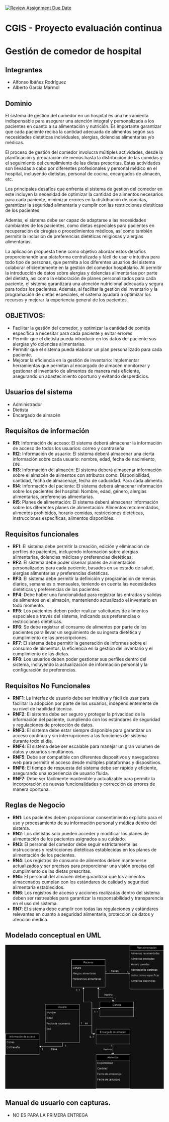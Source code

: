 [![Review Assignment Due Date](https://classroom.github.com/assets/deadline-readme-button-24ddc0f5d75046c5622901739e7c5dd533143b0c8e959d652212380cedb1ea36.svg)](https://classroom.github.com/a/aMYFqSAE)

# CGIS - Proyecto evaluación continua

# Gestión de comedor de hospital
## Integrantes
- Alfonso Ibáñez Rodríguez
- Alberto García Mármol


## Dominio

El sistema de gestión del comedor en un hospital es una herramienta indispensable para asegurar una atención integral y personalizada a los pacientes en cuanto a su alimentación y nutrición. Es importante garantizar que cada paciente reciba la cantidad adecuada de alimentos según sus necesidades dietéticas individuales, alergias, dolencias alimentarias y/o médicas.

El proceso de gestión del comedor involucra múltiples actividades, desde la planificación y preparación de menús hasta la distribución de las comidas y el seguimiento del cumplimiento de las dietas prescritas. Estas actividades son llevadas a cabo por diferentes profesionales y personal médico en el hospital, incluyendo dietistas, personal de cocina, encargados de almacén, etc.

Los principales desafíos que enfrenta el sistema de gestión del comedor en este incluyen la necesidad de optimizar la cantidad de alimentos necesarios para cada paciente, minimizar errores en la distribución de comidas, garantizar la seguridad alimentaria y cumplir con las restricciones dietéticas de los pacientes.

Además, el sistema debe ser capaz de adaptarse a las necesidades cambiantes de los pacientes, como dietas especiales para pacientes en recuperación de cirugías o procedimientos médicos, así como también permitir la inclusión de preferencias dietéticas religiosas y alergias alimentarias.

La aplicación propuesta tiene como objetivo abordar estos desafíos proporcionando una plataforma centralizada y fácil de usar e intuitiva para todo tipo de personas, que permita a los diferentes usuarios del sistema colaborar eficientemente en la gestión del comedor hospitalario. Al permitir la introducción de datos sobre alergias y dolencias alimentarias por parte del dietista, así como la elaboración de planes personalizados para cada paciente, el sistema garantizará una atención nutricional adecuada y segura para todos los pacientes. Además, al facilitar la gestión del inventario y la programación de dietas especiales, el sistema ayudará a optimizar los recursos y mejorar la experiencia general de los pacientes.

## OBJETIVOS:
- Facilitar la gestión del comedor, y optimizar la cantidad de comida específica a necesitar para cada paciente y evitar errores 
- Permitir que el dietista pueda introducir en los datos del paciente sus alergías y/o dolencias alimentarias.
- Permitir que el sistema pueda elaborar un plan personalizado para cada paciente.
- Mejorar la eficiencia en la gestión de inventario: Implementar herramientas que permitan al encargado de almacén monitorear y gestionar el inventario de alimentos de manera más eficiente, asegurando un abastecimiento oportuno y evitando desperdicios.


## Usuarios del sistema
- Administrador 
- Dietista 
- Encargado de almacén


## Requisitos de información
- **RI1**: Información de acceso: El sistema deberá almacenar la información de acceso de todos los usuarios: correo y contraseña
- **RI2**: Información de usuario: El sistema deberá almacenar una cierta información sobre cada usuario: nombre, edad, fecha de nacimiento, DNI. 
- **RI3**: Información del almacén: El sistema deberá almacenar información sobre el almacén de alimentos con atributos como: Disponibilidad, cantidad, fecha de almacenaje, fecha de caducidad. Para cada alimento.
- **RI4**: Información del paciente: El sistema deberá almacenar información sobre los pacientes del hospital: Nombre, edad, género, alergias alimentarias, preferencias alimentarias.
- **RI5**: Planes de alimentación: El sistema deberá almacenar información sobre los diferentes planes de alimentación: Alimentos recomendados, alimentos prohibidos, horario comidas, 
restricciones dietéticas, instrucciones específicas, alimentos disponibles.

  
## Requisitos funcionales
- **RF1**: El sistema debe permitir la creación, edición y eliminación de perfiles de pacientes, incluyendo información sobre alergias alimentarias, dolencias médicas y preferencias dietéticas.
- **RF2**: El sistema debe poder diseñar planes de alimentación personalizados para cada paciente, basados en su estado de salud, alergias alimentarias y preferencias dietéticas.
- **RF3**: El sistema debe permitir la definición y programación de menús diarios, semanales o mensuales, teniendo en cuenta las necesidades dietéticas y preferencias de los pacientes.
- **RF4**: Debe haber una funcionalidad para registrar las entradas y salidas de alimentos en el almacén, manteniendo actualizado el inventario en todo momento.
- **RF5**: Los pacientes deben poder realizar solicitudes de alimentos especiales a través del sistema, indicando sus preferencias o restricciones dietéticas. 
- **RF6**: Se debe registrar el consumo de alimentos por parte de los pacientes para llevar un seguimiento de su ingesta dietética y cumplimiento de las prescripciones.
- **RF7**: El sistema debe permitir la generación de informes sobre el consumo de alimentos, la eficiencia en la gestión del inventario y el cumplimiento de las dietas.
- **RF8**: Los usuarios deben poder gestionar sus perfiles dentro del sistema, incluyendo la actualización de información personal y la configuración de preferencias. 


## Requisitos No Funcionales
- **RNF1**: La interfaz de usuario debe ser intuitiva y fácil de usar para facilitar la adopción por parte de los usuarios, independientemente de su nivel de habilidad técnica.
- **RNF2**: El sistema debe ser seguro y proteger la privacidad de la información del paciente, cumpliendo con los estándares de seguridad y regulaciones de protección de datos.
- **RNF3**: El sistema debe estar siempre disponible para garantizar un acceso continuo y sin interrupciones a las funciones del sistema durante todo el día.
- **RNF4**: El sistema debe ser escalable para manejar un gran volumen de datos y usuarios simultáneos.
- **RNF5**: Debe ser compatible con diferentes dispositivos y navegadores web para permitir el acceso desde múltiples plataformas y dispositivos.
- **RNF6**: El tiempo de respuesta del sistema debe ser rápido y eficiente, asegurando una experiencia de usuario fluida.
- **RNF7**: Debe ser fácilmente mantenible y actualizable para permitir la incorporación de nuevas funcionalidades y corrección de errores de manera oportuna.


## Reglas de Negocio
- **RN1**: Los pacientes deben proporcionar consentimiento explícito para el uso y procesamiento de su información personal y médica dentro del sistema.
- **RN2**: Los dietistas solo pueden acceder y modificar los planes de alimentación de los pacientes asignados a su cuidado.
- **RN3**: El personal del comedor debe seguir estrictamente las instrucciones y restricciones dietéticas establecidas en los planes de alimentación de los pacientes.
- **RN4**: Los registros de consumo de alimentos deben mantenerse actualizados y ser precisos para proporcionar una visión precisa del cumplimiento de las dietas prescritas.
- **RN5**: El personal del almacén debe garantizar que los alimentos almacenados cumplan con los estándares de calidad y seguridad alimentaria establecidos.
- **RN6**: Los registros de acceso y acciones realizadas dentro del sistema deben ser rastreables para garantizar la responsabilidad y transparencia en el uso del sistema.
- **RN7**: El sistema debe cumplir con todas las regulaciones y estándares relevantes en cuanto a seguridad alimentaria, protección de datos y atención médica.
 

## Modelado conceptual en UML

![Modelado conceptual en UML](images/UML.drawio.png)



## Manual de usuario con capturas. 
- NO ES PARA LA PRIMERA ENTREGA

